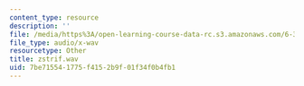 ```yaml
---
content_type: resource
description: ''
file: /media/https%3A/open-learning-course-data-rc.s3.amazonaws.com/6-341-discrete-time-signal-processing-fall-2005/7be715541775f4152b9f01f34f0b4fb1_zstrif.wav
file_type: audio/x-wav
resourcetype: Other
title: zstrif.wav
uid: 7be71554-1775-f415-2b9f-01f34f0b4fb1
---
```

